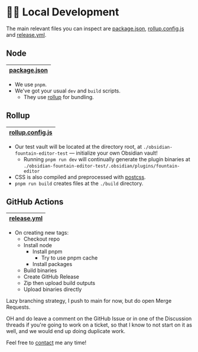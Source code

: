 # 👨‍💻 Local Development

The main relevant files you can inspect are [package.json](/package.json), [rollup.config.js](/rollup.config.js) and [release.yml](/.github/workflows/release.yml).

## Node

|[package.json](/package.json)|
|-|

- We use `pnpm`.
- We've got your usual `dev` and `build` scripts.
  - They use [rollup](https://rollupjs.org/introduction/) for bundling.

## Rollup

| [rollup.config.js](/rollup.config.js)|
|-|

- Our test vault will be located at the directory root, at `./obsidian-fountain-editor-test` — initialize your own Obsidian vault!
  - Running `pnpm run dev` will continually generate the plugin binaries at `./obsidian-fountain-editor-test/.obsidian/plugins/fountain-editor`
- CSS is also compiled and preprocessed with [postcss](https://postcss.org/).
- `pnpm run build` creates files at the `./build` directory.

## GitHub Actions

| [release.yml](/.github/workflows/release.yml)|
|-|

- On creating new tags:
  - Checkout repo
  - Install node
    - Install pnpm
      - Try to use pnpm cache
    - Install packages
  - Build binaries
  - Create GitHub Release
  - Zip then upload build outputs
  - Upload binaries directly

Lazy branching strategy, I push to main for now, but do open Merge Requests.

OH and do leave a comment on the GitHub Issue or in one of the Discussion threads if you're going to work on a ticket, so that I know to not start on it as well, and we would end up doing duplicate work.

Feel free to [contact](/README.md#🤙-contact) me any time!
